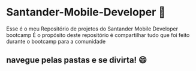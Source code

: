 # Santander-Mobile-Developer 📱
Esse é o meu Repositório de projetos do Santander Mobile Developer bootcamp 
É o propósito deste repositório é compartilhar tudo que foi feito durante o bootcamp para a comunidade 
## navegue pelas pastas e se divirta! 😄
